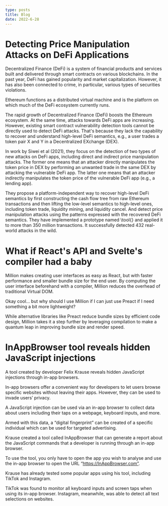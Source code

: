```yaml
---
type: posts
title: Blog
date: 2022-6-28
---
```


# Detecting Price Manipulation Attacks on DeFi Applications

Decentralized Finance (DeFi) is a system of financial products and services built and delivered through smart contracts on various blockchains. In the past year, DeFi has gained popularity and market capitalization. However, it has also been connected to crime, in particular, various types of securities violations. 

Ethereum functions as a distributed virtual machine and is the platform on which
much of the DeFi ecosystem currently runs.

The rapid growth of Decentralized Finance (DeFi) boosts the Ethereum ecosystem. At the same time, attacks towards DeFi apps are increasing. However, existing smart contract vulnerability detection tools cannot be directly used to detect DeFi attacks. That's because they lack the capability to recover and understand high-level DeFi semantics, e.g., a user trades a token pair X and Y in a Decentralized EXchange (DEX). 

In work by Siwei et al (2021), they focus on the detection of two types of new attacks on DeFi apps, including direct and indirect price manipulation attacks. The former one means that an attacker directly manipulates the token price in DEX by performing an unwanted trade in the same DEX by attacking the vulnerable DeFi app. The latter one means that an attacker indirectly manipulates the token price of the vulnerable DeFi app (e.g., a lending app). 

They propose a platform-independent way to recover high-level DeFi semantics by first constructing the cash flow tree from raw Ethereum transactions and then lifting the low-level semantics to high-level ones, including token trade, liquidity mining, and liquidity cancel. And detect price manipulation attacks using the patterns expressed with the recovered DeFi semantics. They have implemented a prototype named \tool{} and applied it to more than 350 million transactions. It successfully detected 432 real-world attacks in the wild. 



# What if React's API and Svelte's compiler had a baby

Million makes creating user interfaces as easy as React, but with faster performance and smaller bundle size for the end user. By computing the user interface beforehand with a compiler, Million reduces the overhead of traditional Virtual DOM.

Okay cool… but why should I use Million if I can just use Preact if I need something a bit more lightweight?

While alternative libraries like Preact reduce bundle sizes by efficient code design, Million takes it a step further by leveraging compilation to make a quantum leap in improving bundle size and render speed.


# InAppBrowser tool reveals hidden JavaScript injections

A tool created by developer Felix Krause reveals hidden JavaScript injections through in-app browsers.

In-app browsers offer a convenient way for developers to let users browse specific websites without leaving their apps. However, they can be used to invade users’ privacy.

A JavaScript injection can be used via an in-app browser to collect data about users including their taps on a webpage, keyboard inputs, and more.

Armed with this data, a “digital fingerprint” can be created of a specific individual which can be used for targeted advertising.

Krause created a tool called InAppBrowser that can generate a report about the JavaScript commands that a developer is running through an in-app browser.

To use the tool, you only have to open the app you wish to analyse and use the in-app browser to open the URL “https://InAppBrowser.com”.

Krause has already tested some popular apps using his tool, including TikTok and Instagram.

TikTok was found to monitor all keyboard inputs and screen taps when using its in-app browser. Instagram, meanwhile, was able to detect all text selections on websites.